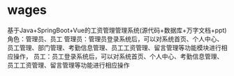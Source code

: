 # wages
基于Java+SpringBoot+Vue的工资管理管理系统(源代码+数据库+万字文档+ppt)角色：管理员、员工  管理员：管理员登录系统后，可以对系统首页、个人中心、员工管理、部门管理、考勤信息管理、员工工资管理、留言管理等功能模块进行相应操作，  员工：员工登录系统后，可以对系统首页、个人中心、考勤信息管理、员工工资管理、留言管理等功能进行相应操作
